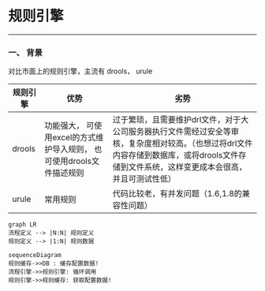 # 规则引擎
---
### 一、 背景
对比市面上的规则引擎，主流有 drools， urule 

规则引擎  | 优势 | 劣势
--- |--- | ---
drools   | 功能强大， 可使用excel的方式维护导入规则， 也可使用drools文件描述规则  | 过于繁琐，且需要维护drl文件，对于大公司服务器执行文件需经过安全等审核，复杂度相对较高。（也想过将drl文件内容存储到数据库，或将drools文件存储到文件系统，这样变更成本会很高，并且可测试性低）
  urule    | 常用规则 | 代码比较老，有并发问题（1.6,1.8的兼容性问题）






```
graph LR
流程定义 --> |N:N| 规则定义
规则定义 --> |1:N| 规则数据
```


```
sequenceDiagram
规则缓存->>DB : 缓存配置数据!
流程引擎->>规则引擎: 循环调用
规则引擎->>规则缓存: 获取配置数据!

```


  
